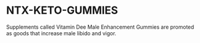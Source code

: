 # NTX-KETO-GUMMIES
Supplements called Vitamin Dee Male Enhancement Gummies are promoted as goods that increase male libido and vigor.
